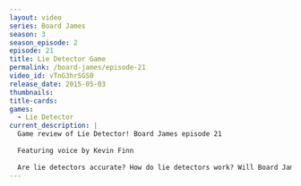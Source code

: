 ```yaml
---
layout: video
series: Board James
season: 3
season_episode: 2
episode: 21
title: Lie Detector Game
permalink: /board-james/episode-21
video_id: vTnG3hrSGS0
release_date: 2015-05-03
thumbnails:
title-cards: 
games:
  - Lie Detector
current_description: |
  Game review of Lie Detector! Board James episode 21
  
  Featuring voice by Kevin Finn
  
  Are lie detectors accurate? How do lie detectors work? Will Board James survive this crappy game made by Mattel?
---
```


